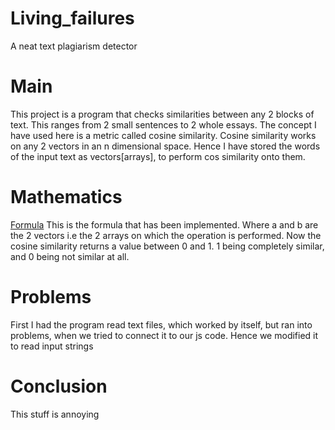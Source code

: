 # Living_failures
A neat text plagiarism detector
# Main
This project is a program that checks similarities between any 2 blocks of text. This ranges from 2 small sentences to 2 whole essays. 
The concept I have used here is a metric called cosine similarity. Cosine similarity works on any 2 vectors in an n dimensional space. Hence I have
stored the words of the input text as vectors[arrays], to perform cos similarity onto them. 
# Mathematics
[Formula](https://www.google.com/imgres?imgurl=https%3A%2F%2Fsites.temple.edu%2Ftudsc%2Ffiles%2F2017%2F03%2Fcosine-equation.png&imgrefurl=https%3A%2F%2Fsites.temple.edu%2Ftudsc%2F2017%2F03%2F30%2Fmeasuring-similarity-between-texts-in-python%2F&tbnid=oqO-SYBfvbEgBM&vet=12ahUKEwj42YXf_pD0AhVq3XMBHajEAOoQMygQegUIARDRAQ..i&docid=9fYQq63hGuRTWM&w=270&h=145&q=cosine%20similarity%20formula&hl=en-GB&ved=2ahUKEwj42YXf_pD0AhVq3XMBHajEAOoQMygQegUIARDRAQ)
This is the formula that has been implemented. Where a and b are the 2 vectors i.e the 2 arrays on which the operation is performed.
Now the cosine similarity returns a value between 0 and 1. 1 being completely similar, and 0 being not similar at all.

# Problems
First I had the program read text files, which worked by itself, but ran into problems, when we tried to connect it to our js code. Hence we modified it to read
input strings

# Conclusion
This stuff is annoying
